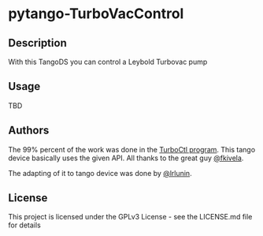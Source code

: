 # pytango-TurboVacControl

## Description
With this TangoDS you can control a Leybold Turbovac pump 



## Usage
TBD

## Authors
The 99% percent of the work was done in the [TurboCtl program](https://github.com/fkivela/TurboCtl). This tango device basically uses the given API. All thanks to the great guy [@fkivela](https://github.com/fkivela).

The adapting of it to tango device was done by [@lrlunin](https://github.com/lrlunin).

## License

This project is licensed under the GPLv3 License - see the LICENSE.md file for details
